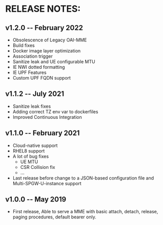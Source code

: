 # RELEASE NOTES: #

## v1.2.0 -- February 2022 ##

* Obsolescence of Legacy OAI-MME
* Build fixes
* Docker image layer optimization
* Association trigger
* Sanitize leak and UE configurable MTU
* IE NWI dotted formatting
* IE UPF Features
* Custom UPF FQDN support

## v1.1.2 -- July 2021 ##

*  Sanitize leak fixes
*  Adding correct TZ env var to dockerfiles
*  Improved Continuous Integration

## v1.1.0 -- February 2021 ##

*  Cloud-native support
*  RHEL8 support
*  A lot of bug fixes
   -  UE MTU
   -  CSR Collision fix
   -  ...
*  Last release before change to a JSON-based configuration file and Multi-SPGW-U-instance support

## v1.0.0 -- May 2019 ##

* First release, Able to serve a MME with basic attach, detach, release, paging procedures, default bearer only.
